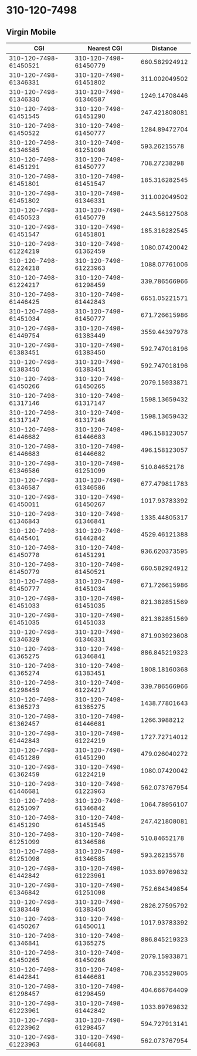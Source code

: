 # 310-120-7498
## Virgin Mobile


| CGI | Nearest CGI | Distance |
|-----|-------------|----------|
| 310-120-7498-61450521 | 310-120-7498-61450779 | 660.582924912 |
| 310-120-7498-61346331 | 310-120-7498-61451802 | 311.002049502 |
| 310-120-7498-61346330 | 310-120-7498-61346587 | 1249.14708446 |
| 310-120-7498-61451545 | 310-120-7498-61451290 | 247.421808081 |
| 310-120-7498-61450522 | 310-120-7498-61450777 | 1284.89472704 |
| 310-120-7498-61346585 | 310-120-7498-61251098 | 593.26215578 |
| 310-120-7498-61451291 | 310-120-7498-61450777 | 708.27238298 |
| 310-120-7498-61451801 | 310-120-7498-61451547 | 185.316282545 |
| 310-120-7498-61451802 | 310-120-7498-61346331 | 311.002049502 |
| 310-120-7498-61450523 | 310-120-7498-61450779 | 2443.56127508 |
| 310-120-7498-61451547 | 310-120-7498-61451801 | 185.316282545 |
| 310-120-7498-61224219 | 310-120-7498-61362459 | 1080.07420042 |
| 310-120-7498-61224218 | 310-120-7498-61223963 | 1088.07761006 |
| 310-120-7498-61224217 | 310-120-7498-61298459 | 339.786566966 |
| 310-120-7498-61446425 | 310-120-7498-61442843 | 6651.05221571 |
| 310-120-7498-61451034 | 310-120-7498-61450777 | 671.726615986 |
| 310-120-7498-61449754 | 310-120-7498-61383449 | 3559.44397978 |
| 310-120-7498-61383451 | 310-120-7498-61383450 | 592.747018196 |
| 310-120-7498-61383450 | 310-120-7498-61383451 | 592.747018196 |
| 310-120-7498-61450266 | 310-120-7498-61450265 | 2079.15933871 |
| 310-120-7498-61317146 | 310-120-7498-61317147 | 1598.13659432 |
| 310-120-7498-61317147 | 310-120-7498-61317146 | 1598.13659432 |
| 310-120-7498-61446682 | 310-120-7498-61446683 | 496.158123057 |
| 310-120-7498-61446683 | 310-120-7498-61446682 | 496.158123057 |
| 310-120-7498-61346586 | 310-120-7498-61251099 | 510.84652178 |
| 310-120-7498-61346587 | 310-120-7498-61346586 | 677.479811783 |
| 310-120-7498-61450011 | 310-120-7498-61450267 | 1017.93783392 |
| 310-120-7498-61346843 | 310-120-7498-61346841 | 1335.44805317 |
| 310-120-7498-61445401 | 310-120-7498-61442842 | 4529.46121388 |
| 310-120-7498-61450778 | 310-120-7498-61451291 | 936.620373595 |
| 310-120-7498-61450779 | 310-120-7498-61450521 | 660.582924912 |
| 310-120-7498-61450777 | 310-120-7498-61451034 | 671.726615986 |
| 310-120-7498-61451033 | 310-120-7498-61451035 | 821.382851569 |
| 310-120-7498-61451035 | 310-120-7498-61451033 | 821.382851569 |
| 310-120-7498-61346329 | 310-120-7498-61346331 | 871.903923608 |
| 310-120-7498-61365275 | 310-120-7498-61346841 | 886.845219323 |
| 310-120-7498-61365274 | 310-120-7498-61383451 | 1808.18160368 |
| 310-120-7498-61298459 | 310-120-7498-61224217 | 339.786566966 |
| 310-120-7498-61365273 | 310-120-7498-61365275 | 1438.77801643 |
| 310-120-7498-61362457 | 310-120-7498-61446681 | 1266.3988212 |
| 310-120-7498-61442843 | 310-120-7498-61224219 | 1727.72714012 |
| 310-120-7498-61451289 | 310-120-7498-61451290 | 479.026040272 |
| 310-120-7498-61362459 | 310-120-7498-61224219 | 1080.07420042 |
| 310-120-7498-61446681 | 310-120-7498-61223963 | 562.073767954 |
| 310-120-7498-61251097 | 310-120-7498-61346842 | 1064.78956107 |
| 310-120-7498-61451290 | 310-120-7498-61451545 | 247.421808081 |
| 310-120-7498-61251099 | 310-120-7498-61346586 | 510.84652178 |
| 310-120-7498-61251098 | 310-120-7498-61346585 | 593.26215578 |
| 310-120-7498-61442842 | 310-120-7498-61223961 | 1033.89769832 |
| 310-120-7498-61346842 | 310-120-7498-61251098 | 752.684349854 |
| 310-120-7498-61383449 | 310-120-7498-61383450 | 2826.27595792 |
| 310-120-7498-61450267 | 310-120-7498-61450011 | 1017.93783392 |
| 310-120-7498-61346841 | 310-120-7498-61365275 | 886.845219323 |
| 310-120-7498-61450265 | 310-120-7498-61450266 | 2079.15933871 |
| 310-120-7498-61442841 | 310-120-7498-61446681 | 708.235529805 |
| 310-120-7498-61298457 | 310-120-7498-61298459 | 404.666764409 |
| 310-120-7498-61223961 | 310-120-7498-61442842 | 1033.89769832 |
| 310-120-7498-61223962 | 310-120-7498-61298457 | 594.727913141 |
| 310-120-7498-61223963 | 310-120-7498-61446681 | 562.073767954 |
